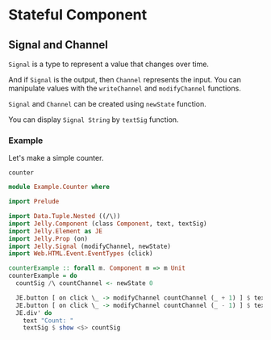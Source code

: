 # Stateful Component

## Signal and Channel

`Signal` is a type to represent a value that changes over time.

And if `Signal` is the output, then `Channel` represents the input.
You can manipulate values with the `writeChannel` and `modifyChannel` functions.

`Signal` and `Channel` can be created using `newState` function.

You can display `Signal String` by `textSig` function.

### Example

Let's make a simple counter.

```preview
counter
```

```purescript
module Example.Counter where

import Prelude

import Data.Tuple.Nested ((/\))
import Jelly.Component (class Component, text, textSig)
import Jelly.Element as JE
import Jelly.Prop (on)
import Jelly.Signal (modifyChannel, newState)
import Web.HTML.Event.EventTypes (click)

counterExample :: forall m. Component m => m Unit
counterExample = do
  countSig /\ countChannel <- newState 0

  JE.button [ on click \_ -> modifyChannel countChannel (_ + 1) ] $ text "Increment"
  JE.button [ on click \_ -> modifyChannel countChannel (_ - 1) ] $ text "Decrement"
  JE.div' do
    text "Count: "
    textSig $ show <$> countSig

```
